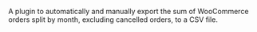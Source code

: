 A plugin to automatically and manually export the sum of WooCommerce orders split by month, excluding cancelled orders, to a CSV file.
